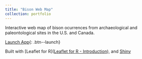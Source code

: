 ```yaml
---
title: "Bison Web Map"
collection: portfolio
---
```


Interactive web map of bison ocurrences from archaeological and paleontological sites in the U.S. and Canada.

[Launch App](https://john-wendt.shinyapps.io/bisonwebmap/){: .btn--launch}

Built with [Leaflet for R]([Leaflet for R - Introduction](https://rstudio.github.io/leaflet/)), and [Shiny](https://shiny.rstudio.com/)
